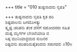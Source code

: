 +++
title = "010 ತುಷ್ಟನಾದನು ನೃಪತಿ"

+++
ತುಷ್ಟನಾದನು ನೃಪತಿ ಕೃತ ಪರಿ  
ಶಿಷ್ಟಪಾಲನು ಜಗದೊಳತ್ಯು  
ತ್ಕೃಷ್ಟ ಚರಿತನು ತೆಂಕ ದೆಸೆಗೆ ಸಹೋದರರು ಸಹಿತ  
ದುಷ್ಟ ಮೃಗಗಳ ಬೇಂಟೆಯಾಡಿ ವ  
ಸಿಷ್ಠ ಮುನಿಯಾಶ್ರಮದ ಸುಜನರ  
ರಿಷ್ಟವನು ಪರಿಹರಿಸುತೈತಂದನು ಸರಾಗದಲಿ     ॥10॥